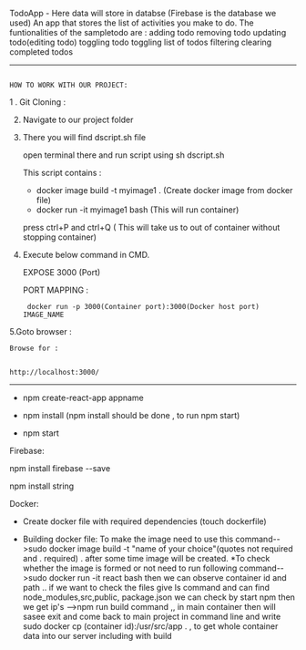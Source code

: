 TodoApp - Here data will store in databse (Firebase is the database we used)
An app that stores the list of activities you make to do. 
The funtionalities of the sampletodo are : 
	adding todo 
	removing todo 
	updating todo(editing todo)
	toggling todo 
	toggling list of todos 
	filtering 
	clearing completed todos


**************************************************************************************************************************************************************************************************************

                                                                                   HOW TO WORK WITH OUR PROJECT:

1 . Git Cloning :
    
    

2. Navigate to our project folder

3. There you will find dscript.sh file

   open terminal there and run script using sh dscript.sh

   This script contains :

   * docker image build -t myimage1 . (Create docker image from docker file)
   * docker run -it myimage1 bash  (This will run container)
   
   press ctrl+P and ctrl+Q ( This will take us to out of container without stopping container)


4. Execute below command in CMD.

   EXPOSE 3000 (Port)

   PORT MAPPING :

		docker run -p 3000(Container port):3000(Docker host port) IMAGE_NAME

5.Goto browser :

	Browse for :

	
	http://localhost:3000/ 


*************************************************************************************************************************************************************************************************************






* npm create-react-app appname


* npm install (npm install should be done , to run npm start)
* npm start

Firebase:

npm install firebase --save


npm install string 




Docker:

* Create docker file with required dependencies (touch dockerfile)

* Building docker file:
    To make the image need to use this command-->sudo docker image build -t "name of your choice"(quotes not required and . required) .
    after some time image will be created.
    *To check whether the image is formed or not need to run following command-->sudo docker run -it react bash
        then we can observe container id and path .. if we want to check the files give ls command and can find node_modules,src,public,
        package.json
        we can check by start npm then we get ip's
        -->npm run build command ,, in main container then will sasee 
        exit and come back to main project in command line and write
        sudo docker cp (container id):/usr/src/app .  , to get whole container data into our server including with build
   
    
    
